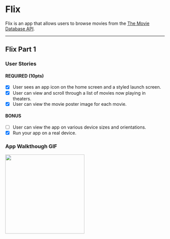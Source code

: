 # Flix

Flix is an app that allows users to browse movies from the [The Movie Database API](http://docs.themoviedb.apiary.io/#).

---

## Flix Part 1

### User Stories


#### REQUIRED (10pts)
- [x]  User sees an app icon on the home screen and a styled launch screen.
- [x]  User can view and scroll through a list of movies now playing in theaters.
- [x]  User can view the movie poster image for each movie.

#### BONUS
- [ ]  User can view the app on various device sizes and orientations.
- [x]  Run your app on a real device.

### App Walkthough GIF


<img src="http://g.recordit.co/W5XuIFSIko.gif" width=250><br>

